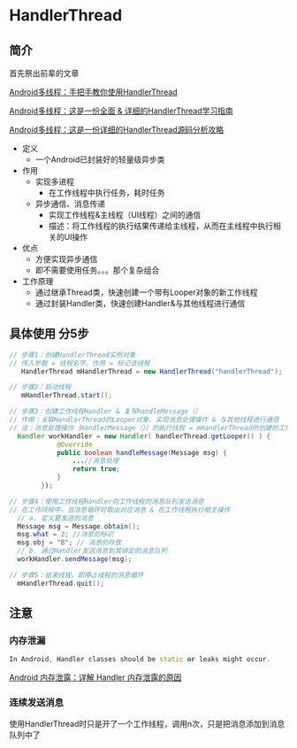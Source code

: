 # HandlerThread

## 简介

首先祭出前辈的文章

[Android多线程：手把手教你使用HandlerThread](https://www.jianshu.com/p/9c10beaa1c95)

[Android多线程：这是一份全面 & 详细的HandlerThread学习指南](https://www.jianshu.com/p/540f0c6c7bd1)

[Android多线程：这是一份详细的HandlerThread源码分析攻略](https://www.jianshu.com/p/4a8dc2f50ae6)

* 定义
  * 一个Android已封装好的轻量级异步类
* 作用
  * 实现多进程
    * 在工作线程中执行任务，耗时任务
  * 异步通信、消息传递
    * 实现工作线程&主线程（UI线程）之间的通信
    * 描述：将工作线程的执行结果传递给主线程，从而在主线程中执行相关的UI操作
* 优点
  * 方便实现异步通信
  * 即不需要使用任务。。。那个复杂组合
* 工作原理
  * 通过继承Thread类，快速创建一个带有Looper对象的新工作线程
  * 通过封装Handler类，快速创建Handler&与其他线程进行通信

## 具体使用 分5步

```java
// 步骤1：创建HandlerThread实例对象
// 传入参数 = 线程名字，作用 = 标记该线程
   HandlerThread mHandlerThread = new HandlerThread("handlerThread");

// 步骤2：启动线程
   mHandlerThread.start();

// 步骤3：创建工作线程Handler & 复写handleMessage（）
// 作用：关联HandlerThread的Looper对象、实现消息处理操作 & 与其他线程进行通信
// 注：消息处理操作（HandlerMessage（））的执行线程 = mHandlerThread所创建的工作线程中执行
  Handler workHandler = new Handler( handlerThread.getLooper() ) {
            @Override
            public boolean handleMessage(Message msg) {
                ...//消息处理
                return true;
            }
        });

// 步骤4：使用工作线程Handler向工作线程的消息队列发送消息
// 在工作线程中，当消息循环时取出对应消息 & 在工作线程执行相关操作
  // a. 定义要发送的消息
  Message msg = Message.obtain();
  msg.what = 2; //消息的标识
  msg.obj = "B"; // 消息的存放
  // b. 通过Handler发送消息到其绑定的消息队列
  workHandler.sendMessage(msg);

// 步骤5：结束线程，即停止线程的消息循环
  mHandlerThread.quit();
```

## 注意

### 内存泄漏

```cpp
In Android, Handler classes should be static or leaks might occur.
```

 [Android 内存泄露：详解 Handler 内存泄露的原因](https://www.jianshu.com/p/ed9e15eff47a)

### 连续发送消息

使用HandlerThread时只是开了一个工作线程，调用n次，只是把消息添加到消息队列中了

